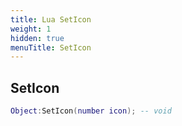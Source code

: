 ```yaml
---
title: Lua SetIcon
weight: 1
hidden: true
menuTitle: SetIcon
---
```

## SetIcon
```lua
Object:SetIcon(number icon); -- void
```